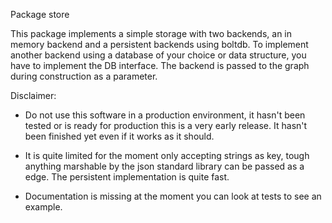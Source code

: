 Package store

This package implements a simple storage with two backends, an in memory backend 
and a persistent backends using boltdb.
To implement another backend using a database of your choice or data structure, 
you have to implement the DB interface.
The backend is passed to the graph during construction as a parameter.

Disclaimer:
- Do not use this software in a production environment, it hasn't been tested or
  is ready for production this is a very early release. It hasn't been finished
  yet even if it works as it should.

- It is quite limited for the moment only accepting strings as key, tough anything
  marshable by the json standard library can be passed as a edge. The persistent
  implementation is quite fast.

- Documentation is missing at the moment you can look at tests to see an example.

